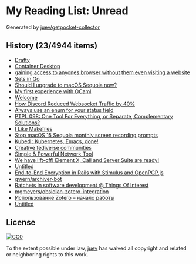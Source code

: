 # My Reading List: Unread

Generated by [juev/getpocket-collector](https://github.com/juev/getpocket-collector)

## History (23/4944 items)

- [Drafty](https://www.drafty-app.com/)
- [Container Desktop](https://container-desktop.com/)
- [gaining access to anyones browser without them even visiting a website](https://kibty.town/blog/arc/)
- [Sets in Go](https://www.willem.dev/articles/sets-in-golang/)
- [Should I upgrade to macOS Sequoia now?](https://obdev.at/blog/should-i-upgrade-to-macos-sequoia-now/)
- [My first experience with OCaml](https://itnext.io/my-first-experience-with-ocaml-c8fce3fb995a)
- [Welcome](https://ellanew.com/)
- [How Discord Reduced Websocket Traffic by 40%](https://discord.com/blog/how-discord-reduced-websocket-traffic-by-40-percent)
- [Always use an enum for your status field](https://jmduke.com/posts/post/enums/)
- [PTPL 098: One Tool For Everything, or Separate, Complementary Solutions?](http://ellanew.com/ptpl/098-one-tool-or-many)
- [I Like Makefiles](https://switowski.com/blog/i-like-makefiles/)
- [Stop macOS 15 Sequoia monthly screen recording prompts](https://lapcatsoftware.com/articles/2024/8/10.html)
- [Kubed : Kubernetes, Emacs, done!](https://eshelyaron.com/kubed.html)
- [Creative fediverse communities](https://stefanbohacek.com/blog/creative-fediverse-communities/)
- [Simple & Powerful Network Tool](https://stash.ws/)
- [We have lift-off! Element X, Call and Server Suite are ready!](https://element.io/blog/we-have-lift-off-element-x-call-and-server-suite-are-ready/)
- [Untitled](http://web.mit.edu/15.053/www/AMP.htm)
- [End-to-End Encryption in Rails with Stimulus and OpenPGP.js](https://jensravens.com/e2e-encryption-with-rails/)
- [gwern/archiver-bot](https://github.com/gwern/archiver-bot)
- [Ratchets in software development @ Things Of Interest](https://qntm.org/ratchet)
- [mgmeyers/obsidian-zotero-integration](https://github.com/mgmeyers/obsidian-zotero-integration)
- [Использование Zotero – начало работы](https://bibliostyle.ru/ispolzovanie-zotero-1/)
- [Untitled](https://payoncealternatives.com)

## License

[![CC0](https://mirrors.creativecommons.org/presskit/buttons/88x31/svg/cc-zero.svg)](https://creativecommons.org/publicdomain/zero/1.0/)

To the extent possible under law, [juev](https://github.com/juev) has waived all copyright and related or neighboring rights to this work.

